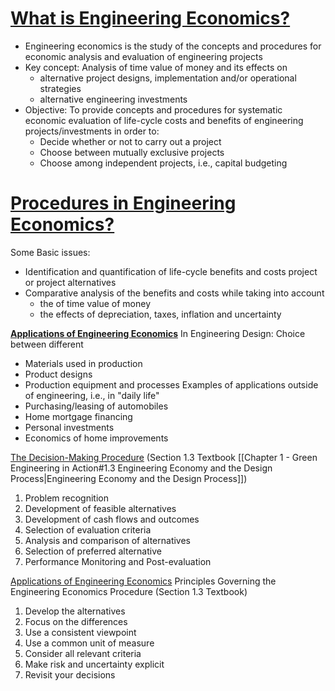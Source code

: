 # <b><u>What is Engineering Economics?</u></b>
* Engineering economics is the study of the concepts and procedures for economic analysis and evaluation of engineering projects
* Key concept: Analysis of time value of money and its effects on
	* alternative project designs, implementation and/or operational strategies
	* alternative engineering investments
* Objective: To provide concepts and procedures for systematic economic evaluation of life-cycle costs and benefits of engineering projects/investments in order to:
	* Decide whether or not to carry out a project
	* Choose between mutually exclusive projects
	* Choose among independent projects, i.e., capital budgeting
# <b><u>Procedures in Engineering Economics?</u></b>
Some Basic issues:
* Identification and quantification of life-cycle benefits and costs project or project alternatives
* Comparative analysis of the benefits and costs while taking into account
	* the of time value of money
	* the effects of depreciation, taxes, inflation and uncertainty

<b><u>Applications of Engineering Economics</u></b>
In Engineering Design: Choice between different
* Materials used in production
* Product designs
* Production equipment and processes
Examples of applications outside of engineering, i.e., in "daily life"
* Purchasing/leasing of automobiles
* Home mortgage financing
* Personal investments
* Economics of home improvements

<u>The Decision-Making Procedure</u> (Section 1.3 Textbook [[Chapter 1 - Green Engineering in Action#1.3 Engineering Economy and the Design Process|Engineering Economy and the Design Process]])
1. Problem recognition
2. Development of feasible alternatives
3. Development of cash flows and outcomes
4. Selection of evaluation criteria
5. Analysis and comparison of alternatives
6. Selection of preferred alternative
7. Performance Monitoring and Post-evaluation

<u>Applications  of Engineering Economics</u>
Principles Governing the Engineering Economics Procedure (Section 1.3 Textbook)
1. Develop the alternatives
2. Focus on the differences
3. Use a consistent viewpoint
4. Use a common unit of measure
5. Consider all relevant criteria
6. Make risk and uncertainty explicit
7. Revisit your decisions